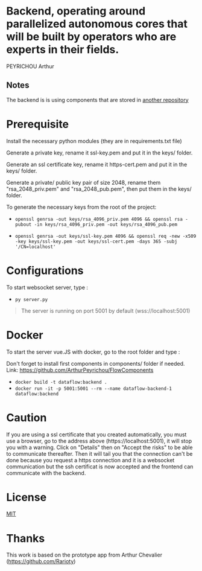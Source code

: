 Backend, operating around parallelized autonomous cores that will be built by
operators who are experts in their fields.
=============================================================

PEYRICHOU Arthur

## Notes 

The backend is is using components that are stored in [another repository](https://github.com/ArthurPeyrichou/FlowComponents)

Prerequisite
=============

Install the necessary python modules (they are in requirements.txt file)

Generate a private key, rename it ssl-key.pem and put it in the keys/ folder.

Generate an ssl certificate key, rename it https-cert.pem and put it in the keys/ folder.

Generate a private/ public key pair of size 2048, rename them "rsa_2048_priv.pem" and "rsa_2048_pub.pem", then put them in the keys/ folder.


To generate the necessary keys from the root of the project:

- `openssl genrsa -out keys/rsa_4096_priv.pem 4096 && openssl rsa -pubout -in keys/rsa_4096_priv.pem -out keys/rsa_4096_pub.pem`

- `openssl genrsa -out keys/ssl-key.pem 4096 && openssl req -new -x509 -key keys/ssl-key.pem -out keys/ssl-cert.pem -days 365 -subj '/CN=localhost'`


Configurations
=============

To start websocket server, type :

- `py server.py`

> The server is running on port 5001 by default (wss://localhost:5001)

Docker
=============

To start the server vue.JS with docker, go to the root folder and type :

Don't forget to install first components in components/ folder if needed.
Link: https://github.com/ArthurPeyrichou/FlowComponents

- `docker build -t dataflow:backend .`
- `docker run -it -p 5001:5001 --rm --name dataflow-backend-1 dataflow:backend`

Caution
=============

If you are using a ssl certificate that you created automatically, you must use a browser, go to the address above (https://localhost:5001), it will stop you with a warning. Click on "Details" then on "Accept the risks" to be able to communicate thereafter. Then it will tail you that the connection can't be done because you request a https connection and it is a websocket communication but the ssh certificat is now accepted and the frontend can communicate with the backend.

License
=============
[MIT](LICENSE)

Thanks
=============

This work is based on the prototype app from Arthur Chevalier (https://github.com/Rarioty)

